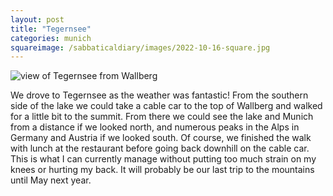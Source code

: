 ```yaml
---
layout: post
title: "Tegernsee"
categories: munich
squareimage: /sabbaticaldiary/images/2022-10-16-square.jpg
---
```

<img src="/sabbaticaldiary/images/2022-10-16.jpg" alt="view of Tegernsee from Wallberg" class="center">

We drove to Tegernsee as the weather was fantastic! From the southern side of the lake we could take a cable car to the top of Wallberg and walked for a little bit to the summit. From there we could see the lake and Munich from a distance if we looked north, and numerous peaks in the Alps in Germany and Austria if we looked south. Of course, we finished the walk with lunch at the restaurant before going back downhill on the cable car. This is what I can currently manage without putting too much strain on my knees or hurting my back. It will probably be our last trip to the mountains until May next year.